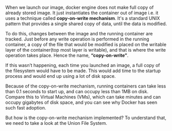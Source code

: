 When we launch our image, docker engine does not make full copy of already stored image. It just instantiates the container out of image i.e. it uses a technique called **copy-on-write mechanism**. It's a standard UNIX pattern that provides a single shared copy of data, until the data is modified.

To do this, changes between the image and the running container are tracked. Just before any write operation is performed in the running container, a copy of the file that would be modified is placed on the writable layer of the container(top most layer is writable), and that is where the write operation takes place. Hence the name, **“copy-on-write”**.

If this wasn’t happening, each time you launched an image, a full copy of the filesystem would have to be made. This would add time to the startup process and would end up using a lot of disk space.

Because of the copy-on-write mechanism, running containers can take less than 0.1 seconds to start up, and can occupy less than 1MB on disk. Compare this to Virtual Machines (VMs), which can take minutes and can occupy gigabytes of disk space, and you can see why Docker has seen such fast adoption.

But how is the copy-on-write mechanism implemented? To understand that, we need to take a look at the Union File System.
